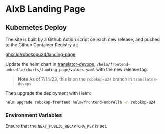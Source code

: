 # AIxB Landing Page

## Kubernetes Deploy

The site is built by a Github Action script on each new release, and pushed to the Github Container Registry at:

[ghcr.io/robokopu24/landing-page](https://ghcr.io/robokopu24/landing-page)

Update the helm chart in [translator-devops](https://github.com/helxplatform/translator-devops), `/helm/frontend-umbrella/charts/landing-page/values.yaml` with the new release tag.

> **Note**
> As of 7/14/23, this is on the `robokop-u24` branch in `translator-devops`

Then upgrade the deployment with Helm:
```bash
helm upgrade robokop-frontend helm/frontend-umbrella -n robokop-u24
```

### Environment Variables

Ensure that the `NEXT_PUBLIC_RECAPTCHA_KEY` is set.
